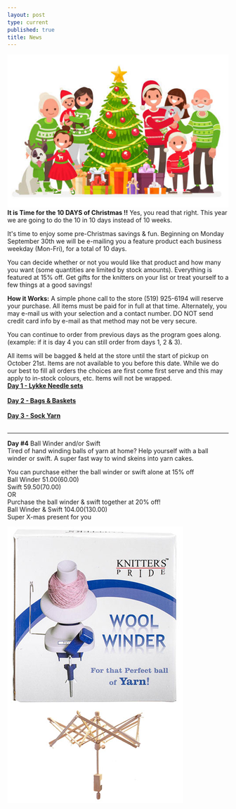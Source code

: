 ```yaml
---
layout: post
type: current
published: true
title: News
---
```

<img src="/img/2019xmas.jpg" />
<strong>It is Time for the 10 DAYS of Christmas !!</strong> Yes, you read that right. This year we are going to do the 10 in 10 days instead of 10 weeks.

It's time to enjoy some pre-Christmas savings & fun. Beginning on Monday September 30th we will be e-mailing you a feature product each business weekday (Mon-Fri), for a total of 10 days.

You can decide whether or not you would like that product and how many you want (some quantities are limited by stock amounts). Everything is featured at 15% off. Get gifts for the knitters on your list or treat yourself to a few things at a good savings!

<strong>How it Works:</strong>
A simple phone call to the store (519) 925-6194 will reserve your purchase. All items must be paid for in full at that time. Alternately, you may e-mail us with your selection and a contact number. DO NOT send credit card info by e-mail as that method may not be very secure.

You can continue to order from previous days as the program goes along. (example: if it is day 4 you can still order from days 1, 2 & 3).

All items will be bagged & held at the store until the start of pickup on October 21st. Items are not available to you before this date. While we do our best to fill all orders the choices are first come first serve and this may apply to in-stock colours, etc. Items will not be wrapped.<br />
<strong><font color="blue"><a href="http://www.woolandsilkco.com/2019/10/02/newsletter-october-2nd-2019.html">Day 1 - Lykke Needle sets</a></font></strong><br /><br />
<strong><font color="blue"><a href="http://www.woolandsilkco.com/2019/10/02/newsletter-october-2nd-2019.html">Day 2 - Bags & Baskets</a></font></strong><br /><br />
<strong><font color="blue"><a href="http://www.woolandsilkco.com/2019/10/02/newsletter-october-2nd-2019.html">Day 3 - Sock Yarn</a></font></strong><br /><br />
<hr />
<strong>Day #4</strong>
Ball Winder and/or Swift<br />
Tired of hand winding balls of yarn at home? Help yourself with a ball winder or swift. A super fast way to wind skeins into yarn cakes.<br />

You can purchase either the ball winder or swift alone at 15% off<br />
Ball Winder  $51.00 ($60.00)<br />
Swift  $59.50 ($70.00)<br />
OR<br />
Purchase the ball winder & swift together at 20% off!<br />
Ball Winder & Swift  $104.00 ($130.00)<br />
Super X-mas present for you

<img src="/img/day4_photo1.jpg" />
